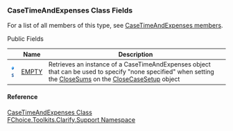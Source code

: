 ﻿### CaseTimeAndExpenses Class Fields

For a list of all members of this type, see [CaseTimeAndExpenses members](FChoice.Toolkits.Clarify~FChoice.Toolkits.Clarify.Support.CaseTimeAndExpenses_members.md).

Public Fields

|   | Name | Description |
| --- | --- | --- |
| ![Public Field](dotnetimages/publicField.png)![static (Shared in Visual Basic)](dotnetimages/static.png) | [EMPTY](FChoice.Toolkits.Clarify~FChoice.Toolkits.Clarify.Support.CaseTimeAndExpenses~EMPTY.md) | Retrieves an instance of a CaseTimeAndExpenses object that can be used to specify "none specified" when setting the [CloseSums](FChoice.Toolkits.Clarify~FChoice.Toolkits.Clarify.Support.CloseCaseSetup~CloseSums.md) on the [CloseCaseSetup](FChoice.Toolkits.Clarify~FChoice.Toolkits.Clarify.Support.CloseCaseSetup.md) object   |



#### Reference

[CaseTimeAndExpenses Class](FChoice.Toolkits.Clarify~FChoice.Toolkits.Clarify.Support.CaseTimeAndExpenses.md)  
[FChoice.Toolkits.Clarify.Support Namespace](FChoice.Toolkits.Clarify~FChoice.Toolkits.Clarify.Support_namespace.md)